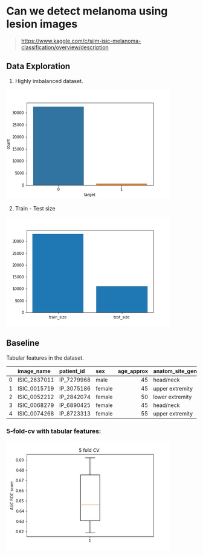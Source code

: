 # Can we detect melanoma using lesion images

> https://www.kaggle.com/c/siim-isic-melanoma-classification/overview/description


## Data Exploration

1. Highly imbalanced dataset.

![](images/imbalanced.jpg)

2. Train - Test size

![](images/train-test-size.jpg)




## Baseline

Tabular features in the dataset.

|    | image_name   | patient_id   | sex    |   age_approx | anatom_site_general_challenge   | diagnosis   | benign_malignant   |   target |
|---:|:-------------|:-------------|:-------|-------------:|:--------------------------------|:------------|:-------------------|---------:|
|  0 | ISIC_2637011 | IP_7279968   | male   |           45 | head/neck                       | unknown     | benign             |        0 |
|  1 | ISIC_0015719 | IP_3075186   | female |           45 | upper extremity                 | unknown     | benign             |        0 |
|  2 | ISIC_0052212 | IP_2842074   | female |           50 | lower extremity                 | nevus       | benign             |        0 |
|  3 | ISIC_0068279 | IP_6890425   | female |           45 | head/neck                       | unknown     | benign             |        0 |
|  4 | ISIC_0074268 | IP_8723313   | female |           55 | upper extremity                 | unknown     | benign             |        0 |

### 5-fold-cv with tabular features:
![](images/tab-features-5-fold-cv.jpg)







